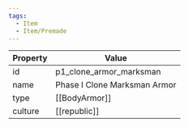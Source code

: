 ```yaml
---
tags:
  - Item
  - Item/Premade
---
```


| Property | Value                        |
| -------- | ---------------------------- |
| id       | p1_clone_armor_marksman      |
| name     | Phase I Clone Marksman Armor |
| type     | [[BodyArmor]]                |
| culture  | [[republic]]        |


